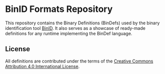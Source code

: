 # BinID Formats Repository

This repository contains the Binary Definitions (BinDefs) used by the binary identification tool [BinID](https://github.com/aescarias/binid). It also serves as a showcase of ready-made definitions for any runtime implementing the BinDef language.

## License

All definitions are contributed under the terms of the [Creative Commons Attribution 4.0 International License](https://creativecommons.org/licenses/by/4.0/).
